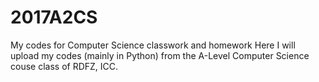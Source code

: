 # 2017A2CS
My codes for Computer Science classwork and homework
Here I will upload my codes (mainly in Python) from the A-Level Computer Science couse class of RDFZ, ICC.
